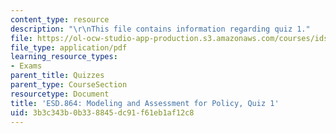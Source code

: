 ```yaml
---
content_type: resource
description: "\r\nThis file contains information regarding quiz 1."
file: https://ol-ocw-studio-app-production.s3.amazonaws.com/courses/ids-410j-modeling-and-assessment-for-policy-spring-2013/3b3c343b0b338845dc91f61eb1af12c8_MITESD_864S13_Quiz1.pdf
file_type: application/pdf
learning_resource_types:
- Exams
parent_title: Quizzes
parent_type: CourseSection
resourcetype: Document
title: 'ESD.864: Modeling and Assessment for Policy, Quiz 1'
uid: 3b3c343b-0b33-8845-dc91-f61eb1af12c8
---
```

